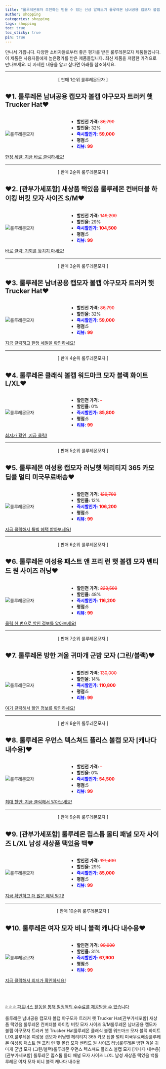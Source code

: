 ```yaml
---
title: "룰루레몬모자 추천하는 믿을 수 있는 신상 알아보기 룰루레몬 남녀공용 캡모자 볼캡 야구모자"
author: shopping
categories: shopping
tags: shopping
toc: true
toc_sticky: true
pin: true
---
```

만나서 기쁩니다. 다양한 소비자들로부터 좋은 평가를 받은 룰루레몬모자 제품들입니다. 이 제품은 사용자들에게 높은평가를 받은 제품들입니다. 최신 제품을 저렴한 가격으로 만나보세요. 더 자세한 내용을 알고 싶다면 아래를 참조하세요.

---
<p class="toplist" style="margin: 0 auto; display: block; width: fit-content;">[ 판매 1순위 룰루레몬모자 ]</p>

<h2><strong>❤️1. 룰루레몬 남녀공용 캡모자 볼캡 야구모자 트러커 햇 Trucker Hat❤️</strong></h2>

<div style="display: flex; align-items: center;">
    <div style="flex: 0.4;">
        <img src="https://thumbnail9.coupangcdn.com/thumbnails/remote/230x230ex/image/vendor_inventory/c3ef/ccc930a5941df3dbb216d84a0978998598517258a4728c7fc191970d13b4.jpg" alt="룰루레몬모자" style="max-width: 100%;">
    </div>
    <div style="flex: 0.6; margin-left: 10px;">
        <ul>
            <li><strong>할인전 가격:</strong> <del style="color: red;">86,790</del></li>
            <li><strong>할인율:</strong> 32%</li>
            <li><span style='color:blue'><strong>즉시할인가:</strong></span> <span style='color:red'><strong>59,000</strong></span></li>
            <li><strong>평점:</strong>5</li>
            <li><span style='color:blue'><strong>리뷰:</strong></span> <span style='color:red'><strong>99</strong></span></li>
        </ul>
    </div>
</div>
<div class="center">
    <a href="https://selin100587001.github.io?lptag=AF9450613&subid=githubio&pageKey=7612086399&traceid=V0-153&itemId=20336273743&vendorItemId=88060065346" class="myButton">
        한정 세일! 지금 바로 클릭하세요!
    </a>
</div>


---
<p class="toplist" style="margin: 0 auto; display: block; width: fit-content;">[ 판매 2순위 룰루레몬모자 ]</p>

<h2><strong>❤️2. [관부가세포함] 새상품 택있음 룰루레몬 컨버터블 하이킹 버킷 모자 사이즈 S/M❤️</strong></h2>

<div style="display: flex; align-items: center;">
    <div style="flex: 0.4;">
        <img src="https://thumbnail7.coupangcdn.com/thumbnails/remote/230x230ex/image/vendor_inventory/046b/fa367db8332b104249fa57364f52972fdcace8794c8d9fe2dea054af897e.jpg" alt="룰루레몬모자" style="max-width: 100%;">
    </div>
    <div style="flex: 0.6; margin-left: 10px;">
        <ul>
            <li><strong>할인전 가격:</strong> <del style="color: red;">149,200</del></li>
            <li><strong>할인율:</strong> 29%</li>
            <li><span style='color:blue'><strong>즉시할인가:</strong></span> <span style='color:red'><strong>104,500</strong></span></li>
            <li><strong>평점:</strong>5</li>
            <li><span style='color:blue'><strong>리뷰:</strong></span> <span style='color:red'><strong>99</strong></span></li>
        </ul>
    </div>
</div>
<div class="center">
    <a href="https://selin100587001.github.io?lptag=AF9450613&subid=githubio&pageKey=8086381646&traceid=V0-153&itemId=22820191195&vendorItemId=89855000151" class="myButton">
        바로 클릭! 기회를 놓치지 마세요!
    </a>
</div>


---
<p class="toplist" style="margin: 0 auto; display: block; width: fit-content;">[ 판매 3순위 룰루레몬모자 ]</p>

<h2><strong>❤️3. 룰루레몬 남녀공용 캡모자 볼캡 야구모자 트러커 햇 Trucker Hat❤️</strong></h2>

<div style="display: flex; align-items: center;">
    <div style="flex: 0.4;">
        <img src="https://thumbnail7.coupangcdn.com/thumbnails/remote/230x230ex/image/vendor_inventory/5b40/c9092c7dafd2a8ea1a7b0e4db1443987622fa29891b2e79e7d6c248954ba.jpg" alt="룰루레몬모자" style="max-width: 100%;">
    </div>
    <div style="flex: 0.6; margin-left: 10px;">
        <ul>
            <li><strong>할인전 가격:</strong> <del style="color: red;">86,790</del></li>
            <li><strong>할인율:</strong> 32%</li>
            <li><span style='color:blue'><strong>즉시할인가:</strong></span> <span style='color:red'><strong>59,000</strong></span></li>
            <li><strong>평점:</strong>5</li>
            <li><span style='color:blue'><strong>리뷰:</strong></span> <span style='color:red'><strong>99</strong></span></li>
        </ul>
    </div>
</div>
<div class="center">
    <a href="https://selin100587001.github.io?lptag=AF9450613&subid=githubio&pageKey=7774108387&traceid=V0-153&itemId=20995771978&vendorItemId=88060065201" class="myButton">
        지금 클릭하고 한정 세일을 확인하세요!
    </a>
</div>


---
<p class="toplist" style="margin: 0 auto; display: block; width: fit-content;">[ 판매 4순위 룰루레몬모자 ]</p>

<h2><strong>❤️4. 룰루레몬 클래식 볼캡 워드마크 모자 블랙 화이트 L/XL❤️</strong></h2>

<div style="display: flex; align-items: center;">
    <div style="flex: 0.4;">
        <img src="https://thumbnail9.coupangcdn.com/thumbnails/remote/230x230ex/image/vendor_inventory/3af4/384db49c8d9fc100399bca5c803c69c11eb211956d4dd7ba947fcfdd0450.jpg" alt="룰루레몬모자" style="max-width: 100%;">
    </div>
    <div style="flex: 0.6; margin-left: 10px;">
        <ul>
            <li><strong>할인전 가격:</strong> <del style="color: red;">-</del></li>
            <li><strong>할인율:</strong> 0%</li>
            <li><span style='color:blue'><strong>즉시할인가:</strong></span> <span style='color:red'><strong>85,800</strong></span></li>
            <li><strong>평점:</strong>5</li>
            <li><span style='color:blue'><strong>리뷰:</strong></span> <span style='color:red'><strong>99</strong></span></li>
        </ul>
    </div>
</div>
<div class="center">
    <a href="https://selin100587001.github.io?lptag=AF9450613&subid=githubio&pageKey=8250785321&traceid=V0-153&itemId=23753104944&vendorItemId=90777586133" class="myButton">
        최저가 확인, 지금 클릭!
    </a>
</div>


---
<p class="toplist" style="margin: 0 auto; display: block; width: fit-content;">[ 판매 5순위 룰루레몬모자 ]</p>

<h2><strong>❤️5. 룰루레몬 여성용 캡모자 러닝햇 헤리티지 365 카모 딥콜 멀티 미국무료배송❤️</strong></h2>

<div style="display: flex; align-items: center;">
    <div style="flex: 0.4;">
        <img src="https://thumbnail10.coupangcdn.com/thumbnails/remote/230x230ex/image/vendor_inventory/f26c/1daf88f8fce04f5d160ab4b1b02acbf54e491d4729fef9f25c6d221b7939.jpg" alt="룰루레몬모자" style="max-width: 100%;">
    </div>
    <div style="flex: 0.6; margin-left: 10px;">
        <ul>
            <li><strong>할인전 가격:</strong> <del style="color: red;">120,700</del></li>
            <li><strong>할인율:</strong> 12%</li>
            <li><span style='color:blue'><strong>즉시할인가:</strong></span> <span style='color:red'><strong>106,200</strong></span></li>
            <li><strong>평점:</strong>5</li>
            <li><span style='color:blue'><strong>리뷰:</strong></span> <span style='color:red'><strong>99</strong></span></li>
        </ul>
    </div>
</div>
<div class="center">
    <a href="https://selin100587001.github.io?lptag=AF9450613&subid=githubio&pageKey=7128622605&traceid=V0-153&itemId=17866201525&vendorItemId=85029360329" class="myButton">
        지금 클릭해서 특별 혜택 받아보세요!
    </a>
</div>


---
<p class="toplist" style="margin: 0 auto; display: block; width: fit-content;">[ 판매 6순위 룰루레몬모자 ]</p>

<h2><strong>❤️6. 룰루레몬 여성용 패스트 앤 프리 런 햇 볼캡 모자 벤티드 원 사이즈 러닝❤️</strong></h2>

<div style="display: flex; align-items: center;">
    <div style="flex: 0.4;">
        <img src="https://thumbnail8.coupangcdn.com/thumbnails/remote/230x230ex/image/vendor_inventory/bf4b/7cb611b0ef4b0b85d948f01b718e39f86f01c827fe76a59b4ae2955d482d.jpg" alt="룰루레몬모자" style="max-width: 100%;">
    </div>
    <div style="flex: 0.6; margin-left: 10px;">
        <ul>
            <li><strong>할인전 가격:</strong> <del style="color: red;">223,500</del></li>
            <li><strong>할인율:</strong> 48%</li>
            <li><span style='color:blue'><strong>즉시할인가:</strong></span> <span style='color:red'><strong>116,200</strong></span></li>
            <li><strong>평점:</strong>5</li>
            <li><span style='color:blue'><strong>리뷰:</strong></span> <span style='color:red'><strong>99</strong></span></li>
        </ul>
    </div>
</div>
<div class="center">
    <a href="https://selin100587001.github.io?lptag=AF9450613&subid=githubio&pageKey=7348844603&traceid=V0-153&itemId=18906195144&vendorItemId=86033800832" class="myButton">
        클릭 한 번으로 할인 정보를 알아보세요!
    </a>
</div>


---
<p class="toplist" style="margin: 0 auto; display: block; width: fit-content;">[ 판매 7순위 룰루레몬모자 ]</p>

<h2><strong>❤️7. 룰루레몬 방한 겨울 귀마개 군밤 모자 (그린/블랙)❤️</strong></h2>

<div style="display: flex; align-items: center;">
    <div style="flex: 0.4;">
        <img src="https://thumbnail8.coupangcdn.com/thumbnails/remote/230x230ex/image/vendor_inventory/69a8/6a0188ffe6c12c88d602e25ce8b7df12efe71e15b88b4bf25e39f4342cc4.jpg" alt="룰루레몬모자" style="max-width: 100%;">
    </div>
    <div style="flex: 0.6; margin-left: 10px;">
        <ul>
            <li><strong>할인전 가격:</strong> <del style="color: red;">130,000</del></li>
            <li><strong>할인율:</strong> 14%</li>
            <li><span style='color:blue'><strong>즉시할인가:</strong></span> <span style='color:red'><strong>110,800</strong></span></li>
            <li><strong>평점:</strong>5</li>
            <li><span style='color:blue'><strong>리뷰:</strong></span> <span style='color:red'><strong>99</strong></span></li>
        </ul>
    </div>
</div>
<div class="center">
    <a href="https://selin100587001.github.io?lptag=AF9450613&subid=githubio&pageKey=7652139969&traceid=V0-153&itemId=20363518374&vendorItemId=87447500109" class="myButton">
        여기 클릭해서 할인 정보를 확인하세요!
    </a>
</div>


---
<p class="toplist" style="margin: 0 auto; display: block; width: fit-content;">[ 판매 8순위 룰루레몬모자 ]</p>

<h2><strong>❤️8. 룰루레몬 우먼스 텍스쳐드 플리스 볼캡 모자 [캐나다 내수용]❤️</strong></h2>

<div style="display: flex; align-items: center;">
    <div style="flex: 0.4;">
        <img src="https://thumbnail6.coupangcdn.com/thumbnails/remote/230x230ex/image/vendor_inventory/834c/94f44e6ad415ac1f72a7e6814a0bd2de838172dbf04b68c39b7a8b6cc2f4.png" alt="룰루레몬모자" style="max-width: 100%;">
    </div>
    <div style="flex: 0.6; margin-left: 10px;">
        <ul>
            <li><strong>할인전 가격:</strong> <del style="color: red;">-</del></li>
            <li><strong>할인율:</strong> 0%</li>
            <li><span style='color:blue'><strong>즉시할인가:</strong></span> <span style='color:red'><strong>54,500</strong></span></li>
            <li><strong>평점:</strong>5</li>
            <li><span style='color:blue'><strong>리뷰:</strong></span> <span style='color:red'><strong>99</strong></span></li>
        </ul>
    </div>
</div>
<div class="center">
    <a href="https://selin100587001.github.io?lptag=AF9450613&subid=githubio&pageKey=7611266818&traceid=V0-153&itemId=20158631583&vendorItemId=87251211805" class="myButton">
        최대 할인! 지금 클릭해서 알아보세요!
    </a>
</div>


---
<p class="toplist" style="margin: 0 auto; display: block; width: fit-content;">[ 판매 9순위 룰루레몬모자 ]</p>

<h2><strong>❤️9. [관부가세포함] 룰루레몬 립스톱 몰티 패널 모자 사이즈 L/XL 남성 새상품 택있음 백❤️</strong></h2>

<div style="display: flex; align-items: center;">
    <div style="flex: 0.4;">
        <img src="https://thumbnail8.coupangcdn.com/thumbnails/remote/230x230ex/image/vendor_inventory/f9b9/36d576da3ea31ed1c34daab56b7febbae3b27abebab89655393b70b2fd9a.jpg" alt="룰루레몬모자" style="max-width: 100%;">
    </div>
    <div style="flex: 0.6; margin-left: 10px;">
        <ul>
            <li><strong>할인전 가격:</strong> <del style="color: red;">121,400</del></li>
            <li><strong>할인율:</strong> 29%</li>
            <li><span style='color:blue'><strong>즉시할인가:</strong></span> <span style='color:red'><strong>85,000</strong></span></li>
            <li><strong>평점:</strong>5</li>
            <li><span style='color:blue'><strong>리뷰:</strong></span> <span style='color:red'><strong>99</strong></span></li>
        </ul>
    </div>
</div>
<div class="center">
    <a href="https://selin100587001.github.io?lptag=AF9450613&subid=githubio&pageKey=8086602653&traceid=V0-153&itemId=22821958272&vendorItemId=89856759667" class="myButton">
        지금 확인하고 더 많은 혜택 받기!
    </a>
</div>


---
<p class="toplist" style="margin: 0 auto; display: block; width: fit-content;">[ 판매 10순위 룰루레몬모자 ]</p>

<h2><strong>❤️10. 룰루레몬 여자 모자 비니 블랙 캐나다 내수용❤️</strong></h2>

<div style="display: flex; align-items: center;">
    <div style="flex: 0.4;">
        <img src="https://thumbnail9.coupangcdn.com/thumbnails/remote/230x230ex/image/vendor_inventory/8985/76af1c81908b60554eca994466054705caaec4f5066c5db7d5b15b89640b.png" alt="룰루레몬모자" style="max-width: 100%;">
    </div>
    <div style="flex: 0.6; margin-left: 10px;">
        <ul>
            <li><strong>할인전 가격:</strong> <del style="color: red;">99,000</del></li>
            <li><strong>할인율:</strong> 31%</li>
            <li><span style='color:blue'><strong>즉시할인가:</strong></span> <span style='color:red'><strong>67,900</strong></span></li>
            <li><strong>평점:</strong>5</li>
            <li><span style='color:blue'><strong>리뷰:</strong></span> <span style='color:red'><strong>99</strong></span></li>
        </ul>
    </div>
</div>
<div class="center">
    <a href="https://selin100587001.github.io?lptag=AF9450613&subid=githubio&pageKey=7639417370&traceid=V0-153&itemId=20294055075&vendorItemId=87380210776" class="myButton">
        지금 클릭해서 최저가 확인하세요!
    </a>
</div>

<br><br><br>[💦 💦 💦 파트너스 활동을 통해 일정액의 수수료를 제공받을 수 있습니다](https://link.coupang.com/a/bcpT2c)<br><br>룰루레몬 남녀공용 캡모자 볼캡 야구모자 트러커 햇 Trucker Hat[관부가세포함] 새상품 택있음 룰루레몬 컨버터블 하이킹 버킷 모자 사이즈 S/M룰루레몬 남녀공용 캡모자 볼캡 야구모자 트러커 햇 Trucker Hat룰루레몬 클래식 볼캡 워드마크 모자 블랙 화이트 L/XL룰루레몬 여성용 캡모자 러닝햇 헤리티지 365 카모 딥콜 멀티 미국무료배송룰루레몬 여성용 패스트 앤 프리 런 햇 볼캡 모자 벤티드 원 사이즈 러닝룰루레몬 방한 겨울 귀마개 군밤 모자 (그린/블랙)룰루레몬 우먼스 텍스쳐드 플리스 볼캡 모자 [캐나다 내수용][관부가세포함] 룰루레몬 립스톱 몰티 패널 모자 사이즈 L/XL 남성 새상품 택있음 백룰루레몬 여자 모자 비니 블랙 캐나다 내수용